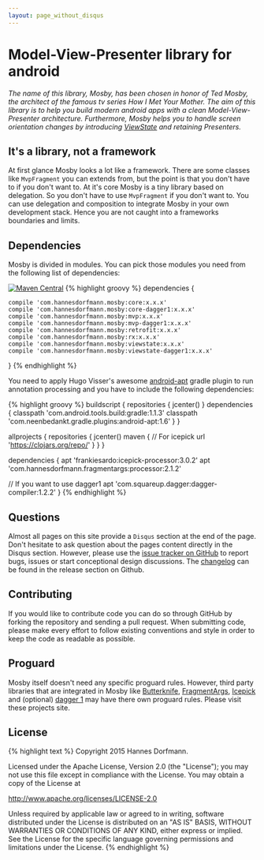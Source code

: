 ```yaml
---
layout: page_without_disqus
---
```


# Model-View-Presenter library for android
_The name of this library, Mosby, has been chosen in honor of Ted Mosby, the architect of the famous tv series How I Met Your Mother. The aim of this library is to help you build modern android apps with a clean Model-View-Presenter architecture. Furthermore, Mosby helps you to handle screen orientation changes by introducing [ViewState]() and retaining Presenters._

## It's a library, not a framework
At first glance Mosby looks a lot like a framework. There are some classes like `MvpFragment` you can extends from, but the point is that you don't have to if you don't want to. At it's core Mosby is a tiny library based on delegation. So you don't have to use `MvpFragment` if you don't want to. You can use delegation and composition to integrate Mosby in your own development stack. Hence you are not caught into a frameworks boundaries and limits.

## Dependencies
Mosby is divided in modules. You can pick those modules you need from the following list of dependencies:

[![Maven Central](https://maven-badges.herokuapp.com/maven-central/com.hannesdorfmann.mosby/core/badge.svg)](https://maven-badges.herokuapp.com/maven-central/com.hannesdorfmann.mosby/core)
{% highlight groovy %}
dependencies {

	compile 'com.hannesdorfmann.mosby:core:x.x.x'
	compile 'com.hannesdorfmann.mosby:core-dagger1:x.x.x'
	compile 'com.hannesdorfmann.mosby:mvp:x.x.x'
	compile 'com.hannesdorfmann.mosby:mvp-dagger1:x.x.x'
	compile 'com.hannesdorfmann.mosby:retrofit:x.x.x'
	compile 'com.hannesdorfmann.mosby:rx:x.x.x'
	compile 'com.hannesdorfmann.mosby:viewstate:x.x.x'
	compile 'com.hannesdorfmann.mosby:viewstate-dagger1:x.x.x'

}
{% endhighlight %}

You need to apply Hugo Visser's awesome [android-apt](https://bitbucket.org/hvisser/android-apt) gradle plugin to run annotation processing
and you have to include the following dependencies:

{% highlight groovy %}
buildscript {
  repositories {
    jcenter()
  }
  dependencies {
    classpath 'com.android.tools.build:gradle:1.1.3'
    classpath 'com.neenbedankt.gradle.plugins:android-apt:1.6'
  }
}

allprojects {
  repositories {
    jcenter()
    maven {
      // For icepick
      url 'https://clojars.org/repo/'
    }
  }
}

dependencies {
  apt 'frankiesardo:icepick-processor:3.0.2'
  apt 'com.hannesdorfmann.fragmentargs:processor:2.1.2'

  // If you want to use dagger1
  apt 'com.squareup.dagger:dagger-compiler:1.2.2'
}
{% endhighlight %}

## Questions
Almost all pages on this site provide a `Disqus` section at the end of the page. Don't hesitate to ask question about the pages content directly in the Disqus section. However, please use the [issue tracker on GitHub](https://github.com/sockeqwe/mosby/issues) to report bugs, issues or start conceptional design discussions. The [changelog](https://github.com/sockeqwe/mosby/releases) can be found in the release section on Github.

## Contributing
If you would like to contribute code you can do so through GitHub by forking the repository and sending a pull request. When submitting code, please make every effort to follow existing conventions and style in order to keep the code as readable as possible.

## Proguard
Mosby itself doesn't need any specific proguard rules.
However, third party libraries that are integrated in Mosby like [Butterknife](http://jakewharton.github.io/butterknife/), [FragmentArgs](https://github.com/sockeqwe/fragmentargs), [Icepick](https://github.com/frankiesardo/icepick) and (optional) [dagger 1](http://square.github.io/dagger/) may have there own proguard rules. Please visit these projects site.

## License
{% highlight text %}
 Copyright 2015 Hannes Dorfmann.

 Licensed under the Apache License, Version 2.0 (the "License");
 you may not use this file except in compliance with the License.
 You may obtain a copy of the License at

   http://www.apache.org/licenses/LICENSE-2.0

 Unless required by applicable law or agreed to in writing, software
 distributed under the License is distributed on an "AS IS" BASIS,
 WITHOUT WARRANTIES OR CONDITIONS OF ANY KIND, either express or implied.
 See the License for the specific language governing permissions and
 limitations under the License.
{% endhighlight %}
